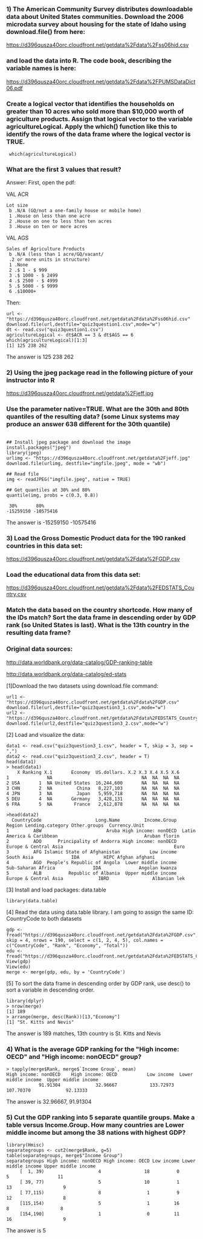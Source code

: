 ### 1) The American Community Survey distributes downloadable data about United States communities. Download the 2006 microdata survey about housing for the state of Idaho using download.file() from here:

https://d396qusza40orc.cloudfront.net/getdata%2Fdata%2Fss06hid.csv

### and load the data into R. The code book, describing the variable names is here:

https://d396qusza40orc.cloudfront.net/getdata%2Fdata%2FPUMSDataDict06.pdf

### Create a logical vector that identifies the households on greater than 10 acres who sold more than $10,000 worth of agriculture products. Assign that logical vector to the variable agricultureLogical. Apply the which() function like this to identify the rows of the data frame where the logical vector is TRUE.

```[javascript]
 which(agricultureLogical)
```
### What are the first 3 values that result?
Answer:
First, open the pdf:

VAL ACR
```[javascript]
Lot size
 b .N/A (GQ/not a one-family house or mobile home)
 1 .House on less than one acre
 2 .House on one to less than ten acres
 3 .House on ten or more acres
```
VAL AGS
```[javascript]
Sales of Agriculture Products
 b .N/A (less than 1 acre/GQ/vacant/
 .2 or more units in structure)
 1 .None
 2 .$ 1 - $ 999
 3 .$ 1000 - $ 2499
 4 .$ 2500 - $ 4999
 5 .$ 5000 - $ 9999
 6 .$10000+
 ```
 
Then: 
```[javascript]
url <- "https://d396qusza40orc.cloudfront.net/getdata%2Fdata%2Fss06hid.csv"
download.file(url,destfile="quiz3question1.csv",mode="w")
dt <- read.csv("quiz3question1.csv")
agricultureLogical <- dt$ACR == 3 & dt$AGS == 6
which(agricultureLogical)[1:3]
[1] 125 238 262
```
The answer is 125 238 262

### 2) Using the jpeg package read in the following picture of your instructor into R

https://d396qusza40orc.cloudfront.net/getdata%2Fjeff.jpg

### Use the parameter native=TRUE. What are the 30th and 80th quantiles of the resulting data? (some Linux systems may produce an answer 638 different for the 30th quantile)

```[javascript]

## Install jpeg package and download the image
install.packages("jpeg")
library(jpeg)
urlimg <- "https://d396qusza40orc.cloudfront.net/getdata%2Fjeff.jpg"
download.file(urlimg, destfile="imgfile.jpeg", mode = "wb")

## Read file
img <- readJPEG("imgfile.jpeg", native = TRUE)

## Get quantiles at 30% and 80%
quantile(img, probs = c(0.3, 0.8)) 

 30%       80% 
-15259150 -10575416 
```
The answer is -15259150 -10575416

### 3) Load the Gross Domestic Product data for the 190 ranked countries in this data set:

https://d396qusza40orc.cloudfront.net/getdata%2Fdata%2FGDP.csv

### Load the educational data from this data set:

https://d396qusza40orc.cloudfront.net/getdata%2Fdata%2FEDSTATS_Country.csv

### Match the data based on the country shortcode. How many of the IDs match? Sort the data frame in descending order by GDP rank (so United States is last). What is the 13th country in the resulting data frame?

### Original data sources:

http://data.worldbank.org/data-catalog/GDP-ranking-table

http://data.worldbank.org/data-catalog/ed-stats

[1]Download the two datasets using download.file command:
```[javascript]
url1 <- "https://d396qusza40orc.cloudfront.net/getdata%2Fdata%2FGDP.csv"
download.file(url,destfile="quiz3question3_1.csv",mode="w")
url2 <- "https://d396qusza40orc.cloudfront.net/getdata%2Fdata%2FEDSTATS_Country.csv"
download.file(url2,destfile="quiz3question3_2.csv",mode="w")
```
[2] Load and visualize the data:
```[javascript]
data1 <- read.csv("quiz3question3_1.csv", header = T, skip = 3, sep = ",")
data2 <- read.csv("quiz3question3_2.csv", header = T)
head(data1)
> head(data1)
    X Ranking X.1       Economy  US.dollars. X.2 X.3 X.4 X.5 X.6
1              NA                                 NA  NA  NA  NA
2 USA       1  NA United States  16,244,600       NA  NA  NA  NA
3 CHN       2  NA         China   8,227,103       NA  NA  NA  NA
4 JPN       3  NA         Japan   5,959,718       NA  NA  NA  NA
5 DEU       4  NA       Germany   3,428,131       NA  NA  NA  NA
6 FRA       5  NA        France   2,612,878       NA  NA  NA  NA

>head(data2)
  CountryCode                    Long.Name         Income.Group                     Region Lending.category Other.groups  Currency.Unit
1         ABW                        Aruba High income: nonOECD  Latin America & Caribbean                                Aruban florin
2         ADO      Principality of Andorra High income: nonOECD      Europe & Central Asia                                         Euro
3         AFG Islamic State of Afghanistan           Low income                 South Asia              IDA         HIPC Afghan afghani
4         AGO  People's Republic of Angola  Lower middle income         Sub-Saharan Africa              IDA              Angolan kwanza
5         ALB          Republic of Albania  Upper middle income      Europe & Central Asia             IBRD                Albanian lek
```
[3] Install and load packages: data.table
```[javascript]
library(data.table)
```
[4] Read the data using data.table library. I am going to assign the same ID: CountryCode to both datasets
```[javascript]
gdp <- fread("https://d396qusza40orc.cloudfront.net/getdata%2Fdata%2FGDP.csv", skip = 4, nrows = 190, select = c(1, 2, 4, 5), col.names = c("CountryCode", "Rank", "Economy", "Total"))
edu <- fread("https://d396qusza40orc.cloudfront.net/getdata%2Fdata%2FEDSTATS_Country.csv")
View(gdp)
View(edu)
merge <- merge(gdp, edu, by = 'CountryCode')
```
[5] To sort the data frame in descending order by GDP rank, use desc() to sort a variable in descending order.
```[javascript]
library(dplyr)
> nrow(merge)
[1] 189
> arrange(merge, desc(Rank))[13,"Economy"]
[1] "St. Kitts and Nevis"
```
The answer is 189 matches, 13th country is St. Kitts and Nevis

### 4) What is the average GDP ranking for the "High income: OECD" and "High income: nonOECD" group?
```[javascript]
> tapply(merge$Rank, merge$`Income Group`, mean)
High income: nonOECD    High income: OECD           Low income  Lower middle income  Upper middle income 
            91.91304             32.96667            133.72973            107.70370             92.13333 
```
The answer is 32.96667, 91.91304

### 5) Cut the GDP ranking into 5 separate quantile groups. Make a table versus Income.Group. How many countries are Lower middle income but among the 38 nations with highest GDP?
```[javascript]
library(Hmisc)
separategroups <- cut2(merge$Rank, g=5)
table(separategroups, merge$"Income Group")  
separategroups High income: nonOECD High income: OECD Low income Lower middle income Upper middle income
     [  1, 39)                    4                18          0                   5                  11
     [ 39, 77)                    5                10          1                  13                   9
     [ 77,115)                    8                 1          9                  12                   8
     [115,154)                    5                 1         16                   8                   8
     [154,190]                    1                 0         11                  16                   9
```
The answer is 5
